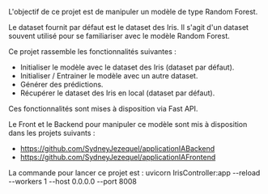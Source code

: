 L'objectif de ce projet est de manipuler un modèle de type Random Forest.

Le dataset fournit par défaut est le dataset des Iris.
Il s'agit d'un dataset souvent utilisé pour se familiariser avec le modèle Random Forest.

Ce projet rassemble les fonctionnalités suivantes :
* Initialiser le modèle avec le dataset des Iris (dataset par défaut).
* Initialiser / Entrainer le modèle avec un autre dataset.
* Générer des prédictions.
* Récupérer le dataset des Iris en local (dataset par défaut).

Ces fonctionnalités sont mises à disposition via Fast API.

Le Front et le Backend pour manipuler ce modèle sont mis à disposition dans les projets suivants :
* https://github.com/SydneyJezequel/applicationIABackend
* https://github.com/SydneyJezequel/applicationIAFrontend

La commande pour lancer ce projet est :
uvicorn IrisController:app --reload --workers 1 --host 0.0.0.0 --port 8008

